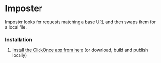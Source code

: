 Imposter
========

Imposter looks for requests matching a base URL and then swaps them for a local file.

### Installation

1. [Install the ClickOnce app from here](https://raw.github.com/gotdibbs/Imposter/master/ClickOnce/setup.exe) (or download, build and publish locally)
